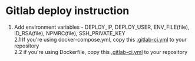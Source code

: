 # Gitlab deploy instruction

1. Add environment variables - DEPLOY_IP, DEPLOY_USER, ENV_FILE(file), ID_RSA(file), NPMRC(file), SSH_PRIVATE_KEY  
2.1 If you're using docker-compose.yml, copy this [.gitlab-ci.yml](pipelines/docker-compose.gitlab-ci.yml) to your repository  
2.2 if you're using Dockerfile, copy this [.gitlab-ci.yml](pipelines/docker.gitlab-ci.yml) to your repository  
